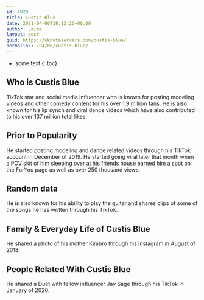 ```yaml
---
id: 4929
title: Custis Blue
date: 2021-04-06T18:12:26+00:00
author: Laima
layout: post
guid: https://ukdataservers.com/custis-blue/
permalink: /04/06/custis-blue/
---
```


* some text
{: toc}


## Who is Custis Blue
                  
                  
                  
TikTok star and social media influencer who is known for posting modeling videos and other comedy content for his over 1.9 million fans. He is also known for his lip synch and viral dance videos which have also contributed to his over 137 million total likes. 
                  
              
            
              
            
                
                
                
## Prior to Popularity
                  
                  
                  
He started posting modeling and dance related videos through his TikTok account in December of 2019. He started going viral later that month when a POV skit of him sleeping over at his friends house earned him a spot on the ForYou page as well as over 250 thousand views. 
                  
              
            
              
            
                
                
                
## Random data
                  
                  
                  
He is also known for his ability to play the guitar and shares clips of some of the songs he has written through his TikTok. 
                  
              
            
              
            
                
                
                
## Family & Everyday Life of Custis Blue
                  
                  
                  
He shared a photo of his mother Kimbro through his Instagram in August of 2018. 
                  
              
            
              
            
                
                
                
## People Related With Custis Blue
                  
                  
                  
He shared a Duet with fellow influencer Jay Sage through his TikTok in January of 2020. 
                  
              
            
              
            
                
              
            
              
              
            
            
              
            
          
          
          